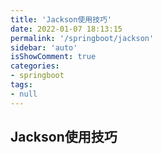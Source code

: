 ```yaml
---
title: 'Jackson使用技巧'
date: 2022-01-07 18:13:15
permalink: '/springboot/jackson'
sidebar: 'auto'
isShowComment: true
categories:
- springboot
tags:
- null
---
```




## Jackson使用技巧